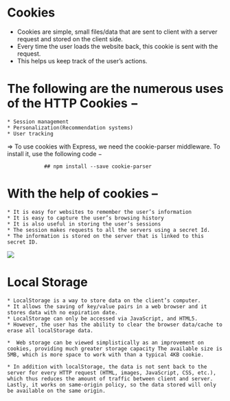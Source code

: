 # Cookies
  
  * Cookies are simple, small files/data that are sent to client with a server request and stored on the client side. 
  * Every time the user loads the website back, this cookie is sent with the request. 
  * This helps us keep track of the user’s actions.

# The following are the numerous uses of the HTTP Cookies −

    * Session management
    * Personalization(Recommendation systems)
    * User tracking

   => To use cookies with Express, we need the cookie-parser middleware. To install it, use the following code −

                ## npm install --save cookie-parser

# With the help of cookies –

    * It is easy for websites to remember the user’s information
    * It is easy to capture the user’s browsing history
    * It is also useful in storing the user’s sessions
    * The session makes requests to all the servers using a secret Id. 
    * The information is stored on the server that is linked to this secret ID.

 <img src = "https://cms-assets.tutsplus.com/uploads/users/487/posts/22543/image/traditional-authentication-system-png.png">


 # Local Storage

    * LocalStorage is a way to store data on the client’s computer. 
    * It allows the saving of key/value pairs in a web browser and it stores data with no expiration date. 
    * LocalStorage can only be accessed via JavaScript, and HTML5. 
    * However, the user has the ability to clear the browser data/cache to erase all localStorage data.

    *  Web storage can be viewed simplistically as an improvement on cookies, providing much greater storage capacity The available size is 5MB, which is more space to work with than a typical 4KB cookie.

    * In addition with localStorage, the data is not sent back to the server for every HTTP request (HTML, images, JavaScript, CSS, etc.), which thus reduces the amount of traffic between client and server. Lastly, it works on same-origin policy, so the data stored will only be available on the same origin.